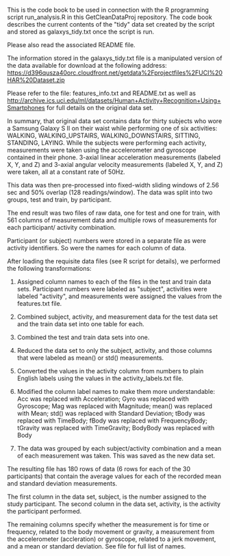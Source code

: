 This is the code book to be used in connection with the R programming script
run_analysis.R in this GetCleanDataProj repository.  The code book describes
the current contents of the "tidy" data set created by the script and stored
as galaxys_tidy.txt once the script is run.

Please also read the associated README file.

The information stored in the galaxys_tidy.txt file is a manipulated version
of the data available for download at the following address:
https://d396qusza40orc.cloudfront.net/getdata%2Fprojectfiles%2FUCI%20HAR%20Dataset.zip

Please refer to the file: features_info.txt and README.txt as well as
http://archive.ics.uci.edu/ml/datasets/Human+Activity+Recognition+Using+Smartphones
for full details on the original data set.

In summary, that original data set contains data for thirty subjects who wore a
Samsung Galaxy S II on their waist while performing one of six activities: WALKING, 
WALKING_UPSTAIRS, WALKING_DOWNSTAIRS, SITTING, STANDING, LAYING.  While the subjects
were performing each activity, measurements were taken using the accelerometer and
gyroscope contained in their phone.  3-axial linear acceleration measurements (labeled
X, Y, and Z) and 3-axial angular velocity measurements (labeled X, Y, and Z) were
taken, all at a constant rate of 50Hz.

This data was then pre-processed into fixed-width sliding windows of 2.56 sec and 
50% overlap (128 readings/window).  The data was split into two groups, test and train,
by participant.

The end result was two files of raw data, one for test and one for train, with 561 
columns of measurement data and multiple rows of measurements for each participant/ 
activity combination.

Participant (or subject) numbers were stored in a separate file
as were activity identifiers. So were the names for each column of data.

After loading the requisite data files (see R script for details), we performed the
following transformations:
1. Assigned column names to each of the files in the test and train data sets.  Participant
numbers were labeled as "subject", activities were labeled "activity", and measurements
were assigned the values from the features.txt file.

2. Combined subject, activity, and measurement data for the test data set and
the train data set into one table for each.

3. Combined the test and train data sets into one.

4. Reduced the data set to only the subject, activity, and those columns that were labeled as
mean() or std() measurements.

5. Converted the values in the activity column from numbers to plain English labels using the
values in the activity_labels.txt file.

6. Modified the column label names to make them more understandable:
  Acc was replaced with Acceleration;
  Gyro was replaced with Gyroscope;
  Mag was replaced with Magnitude;
  mean() was replaced with Mean;
  std() was replaced with Standard Deviation;
  tBody was replaced with TimeBody;
  fBody was replaced with FrequencyBody;
  tGravity was replaced with TimeGravity;
  BodyBody was replaced with Body

7. The data was grouped by each subject/activity combination and a mean of each measurement was
taken.  This was saved as the new data set.

The resulting file has 180 rows of data (6 rows for each of the 30 participants) that contain the
average values for each of the recorded mean and standard deviation measurements.

The first column in the data set, subject, is the number assigned to the study participant.
The second column in the data set, activity, is the activity the participant performed.

The remaining columns specify whether the measurement is for time or frequency, related to
the body movement or gravity, a measurement from the accelerometer (accleration) or gyroscope,
related to a jerk movement, and a mean or standard deviation.  See file for full list of names.


